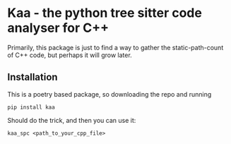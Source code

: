# Kaa - the python tree sitter code analyser for C++

Primarily, this package is just to find a way to gather the static-path-count
of C++ code, but perhaps it will grow later.

## Installation

This is a poetry based package, so downloading the repo and running

```
pip install kaa
```

Should do the trick, and then you can use it:

```
kaa_spc <path_to_your_cpp_file>
```
